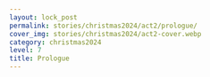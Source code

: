 ```yaml
---
layout: lock_post
permalink: stories/christmas2024/act2/prologue/
cover_img: stories/christmas2024/act2-cover.webp
category: christmas2024
level: 7
title: Prologue
---
```

<br>

